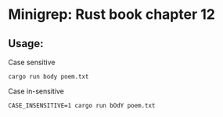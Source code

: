 # Minigrep: Rust book chapter 12

## Usage:

Case sensitive

```commandline
cargo run body poem.txt
```


Case in-sensitive

```commandline
CASE_INSENSITIVE=1 cargo run bOdY poem.txt
```
